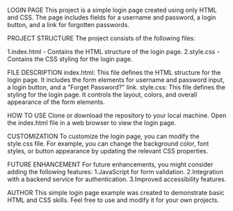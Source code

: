  
 LOGIN PAGE
This project is a simple login page created using only HTML and CSS. The page includes fields for a username and password, a login button, and a link for forgotten passwords.

PROJECT STRUCTURE
The project consists of the following files:

1.index.html - Contains the HTML structure of the login page.
2.style.css - Contains the CSS styling for the login page.

FILE DESCRIPTION
index.html:
This file defines the HTML structure for the login page. It includes the form elements for username and password input, a login button, and a "Forget Password?" link.
style.css:
This file defines the styling for the login page. It controls the layout, colors, and overall appearance of the form elements.

HOW TO USE
Clone or download the repository to your local machine.
Open the index.html file in a web browser to view the login page.

CUSTOMIZATION
To customize the login page, you can modify the style.css file. For example, you can change the background color, font styles, or button appearance by updating the relevant CSS properties.

FUTURE ENHANCEMENT
For future enhancements, you might consider adding the following features:
1.JavaScript for form validation.
2.Integration with a backend service for authentication.
3.Improved accessibility features.

AUTHOR
This simple login page example was created to demonstrate basic HTML and CSS skills. Feel free to use and modify it for your own projects.
